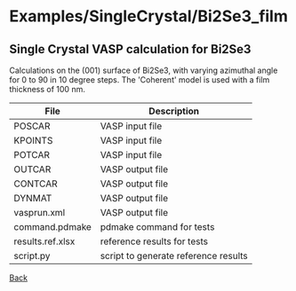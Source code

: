 # Examples/SingleCrystal/Bi2Se3_film
## Single Crystal VASP calculation for Bi2Se3

Calculations on the (001) surface of Bi2Se3, with varying azimuthal angle for 0 to 90 in 10 degree steps.
The 'Coherent' model is used with a film thickness of 100 nm.

| **File**          | **Description**                      |
| ----------------- | ------------------------------------ |
| POSCAR            | VASP input file                      |
| KPOINTS           | VASP input file                      |
| POTCAR            | VASP input file                      |
| OUTCAR            | VASP output file                     |
| CONTCAR           | VASP output file                     |
| DYNMAT            | VASP output file                     |
| vasprun.xml       | VASP output file                     |
| command.pdmake    | pdmake command for tests             |
| results.ref.xlsx  | reference results for tests          |
| script.py         | script to generate reference results |

[Back](..)
